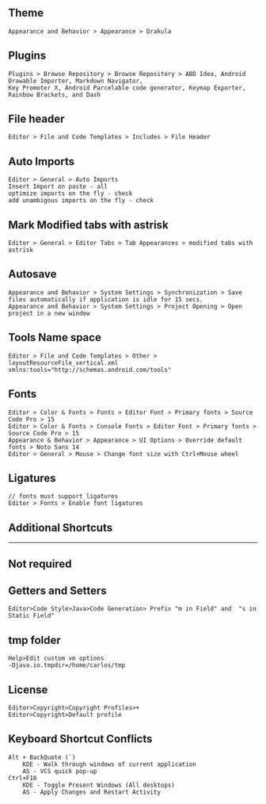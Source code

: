 ## Theme

    Appearance and Behavior > Appearance > Drakula
  
## Plugins

    Plugins > Browse Repository > Browse Repository > ABD Idea, Android Drawable Importer, Markdown Navigator, 
	Key Promoter X, Android Parcelable code generator, Keymap Exporter, Rainbow Brackets, and Dash
	
## File header

    Editor > File and Code Templates > Includes > File Header
  
## Auto Imports
  
    Editor > General > Auto Imports
    Insert Import on paste - all
    optimize imports on the fly - check
    add unambigous imports on the fly - check
    
## Mark Modified tabs with astrisk

    Editor > General > Editor Tabs > Tab Appearances > modified tabs with astrisk
  
## Autosave

    Appearance and Behavior > System Settings > Synchronization > Save files automatically if application is idle for 15 secs.
    Appearance and Behavior > System Settings > Project Opening > Open project in a new window
     
## Tools Name space

    Editor > File and Code Templates > Other > layoutResourceFile_vertical.xml
    xmlns:tools="http://schemas.android.com/tools"
    
## Fonts

    Editor > Color & Fonts > Fonts > Editor Font > Primary fonts > Source Code Pro > 15
    Editor > Color & Fonts > Console Fonts > Editor Font > Primary fonts > Source Code Pro > 15
    Appearance & Behavior > Appearance > UI Options > Override default fonts > Noto Sans 14
    Editor > General > Mouse > Change font size with Ctrl+Mouse wheel
	
## Ligatures

	// fonts must support ligatures
	Editor > Fonts > Enable font ligatures
	
## Additional Shortcuts

---
     
## Not required

## Getters and Setters

    Editor>Code Style>Java>Code Generation> Prefix "m in Field" and  "s in Static Field"
    
## tmp folder
   
    Help>Edit custom vm options
    -Djava.io.tmpdir=/home/carlos/tmp
    
## License

    Editor>Copyright>Copyright Profiles>+
    Editor>Copyright>Default profile

## Keyboard Shortcut Conflicts

    Alt + BackQuote (`)
		KDE - Walk through windows of current application
		AS - VCS quick pop-up
	Ctrl+F10
		KDE - Toggle Present Windows (All desktops)
		AS - Apply Changes and Restart Activity
